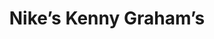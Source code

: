 ---
collection_archive: true
collection_awards: []
collection_category:
  - Stock
  - Reportage
  - Black and White
  - Sports + Athletes
collection_content: >-
  Don’t let their apprehension and common teen disposition fool you. Once the
  whistle blows, their play is as physical as the semi-pro men who initially
  made the W 4th Cage a street-ball landmark. Captured while documenting the
  annual “Kenny Graham’s 4th Street” basketball tournament.
collection_cover: https://d1sf55qlb7p6hz.cloudfront.net/kg-redobw_horizontal-1.jpg
collection_cover_mobile: https://d1sf55qlb7p6hz.cloudfront.net/kg-redobw_vertical-1.jpg
collection_description: >-
  Don’t let their apprehension and common teen disposition fool you. Once the
  whistle blows, their play is as physical as the semi-pro men who initially
  made the W 4th Cage a street-ball landmark. Captured while documenting the
  annual “Kenny Graham’s 4th Street” basketball tournament.
collection_description_alignment: center
collection_exhibition: []
collection_filter: Commissioned + Stock
collection_hidden: false
collection_meta: The Cage
collection_press: []
collection_preview:
  - https://d1sf55qlb7p6hz.cloudfront.net/kg-redobw_thumbs-1.jpg
  - https://d1sf55qlb7p6hz.cloudfront.net/kg-redobw_thumbs-2.jpg
  - https://d1sf55qlb7p6hz.cloudfront.net/kg-redobw_thumbs-3.jpg
  - https://d1sf55qlb7p6hz.cloudfront.net/kg-redobw_thumbs-4.jpg
cover_image: https://d1sf55qlb7p6hz.cloudfront.net/social-23.jpg
date: 
hide_footer: true 
logo: 
navigation_theme: white
px_extra: true
slug: kenny-grahams
theme_color: "#DBEDB4"
theme_color_all_works: 3DB9ED"
title: Nike’s Kenny Graham’s 
collection_blocks:
  - _bookshop_name: collections/media-row-start
    row_alignment: between
  - _bookshop_name: collections/media-element 
    color: "#E9E9E9"
    image:  https://d1sf55qlb7p6hz.cloudfront.net/kg-redobw-1.jpg
    margin_left: '5'
    margin_right: 0
    margin_y: '100'
    width: '60'
  - _bookshop_name: collections/media-element 
    color: "#5B5B5B"
    image:  https://d1sf55qlb7p6hz.cloudfront.net/kg-redobw-2.jpg
    margin_left: 0
    margin_right: '5'
    margin_y: '200'
    width: '20'
  - _bookshop_name: collections/media-row
    row_alignment: between
  - _bookshop_name: collections/media-element 
    color: "#8D8D8D"
    image:  https://d1sf55qlb7p6hz.cloudfront.net/kg-redobw-4.jpg
    margin_left: '10'
    margin_right: 0
    margin_y: '300'
    width: '45'
  - _bookshop_name: collections/media-element 
    color: "#D6D6D6"
    image:  https://d1sf55qlb7p6hz.cloudfront.net/kg-redobw-3.jpg
    margin_left: 0
    margin_right: '10'
    margin_y: '100'
    width: '30'
  - _bookshop_name: collections/media-row
    row_alignment: between
  - _bookshop_name: collections/media-element 
    color: "#C1C1C1"
    image:  https://d1sf55qlb7p6hz.cloudfront.net/kg-redobw-5.jpg
    margin_left: '20'
    margin_right: 0
    margin_y: '100'
    width: '60'
  - _bookshop_name: collections/media-row
    row_alignment: between
  - _bookshop_name: collections/media-element 
    color: "#414141"
    image:  https://d1sf55qlb7p6hz.cloudfront.net/kg-redobw-6.jpg
    margin_left: '15'
    margin_right: 0
    margin_y: '500'
    width: '25'
  - _bookshop_name: collections/media-element 
    color: "#efefeF"
    image:  https://d1sf55qlb7p6hz.cloudfront.net/kg-redobw-7.jpg
    margin_left: 0
    margin_right: '5'
    margin_y: '100'
    width: '45'
  - _bookshop_name: collections/media-row
    row_alignment: between
  - _bookshop_name: collections/media-element 
    color: "#8B8B8B"
    image:  https://d1sf55qlb7p6hz.cloudfront.net/kg-redobw-8.jpg
    margin_left: '30'
    margin_y: '100'
    width: '45'
  - _bookshop_name: collections/media-row
    row_alignment: between
  - _bookshop_name: collections/media-element 
    color: "#efefeF"
    image:  https://d1sf55qlb7p6hz.cloudfront.net/kg-redobw-9.jpg
    margin_left: '15'
    margin_right: 0
    margin_y: '100'
    width: '50'
  - _bookshop_name: collections/media-row
    row_alignment: between
  - _bookshop_name: collections/media-element 
    color: "#B6B6B6"
    image:  https://d1sf55qlb7p6hz.cloudfront.net/kg-redobw-10.jpg
    margin_left: '5'
    margin_right: 0
    margin_y: '100'
    width: '33'
  - _bookshop_name: collections/media-element 
    color: "#777777"
    image:  https://d1sf55qlb7p6hz.cloudfront.net/kg-redobw-11.jpg
    margin_left: 0
    margin_right: '15'
    margin_y: '400'
    width: '40'
  - _bookshop_name: collections/media-row
    row_alignment: between
  - _bookshop_name: collections/media-element 
    color: "#414141"
    image:  https://d1sf55qlb7p6hz.cloudfront.net/kg-redobw-13.jpg
    margin_left: '15'
    margin_right: 0
    margin_y: '100'
    width: '55'
  - _bookshop_name: collections/media-row
    row_alignment: between
  - _bookshop_name: collections/media-element 
    color: "#8C8C8C"
    image:  https://d1sf55qlb7p6hz.cloudfront.net/kg-redobw-14.jpg
    margin_left: '5'
    margin_y: '400'
    width: '45'
  - _bookshop_name: collections/media-element 
    color: "#D8D8D8"
    image: https://d1sf55qlb7p6hz.cloudfront.net/kg-redobw-12.jpg
    margin_left: 0
    margin_right: '15'
    margin_y: '100'
    width: '25'
  - _bookshop_name: collections/media-row
    row_alignment: between
  - _bookshop_name: collections/media-element 
    color: "#797979"
    image:  https://d1sf55qlb7p6hz.cloudfront.net/kg-redobw-15.jpg
    margin_left: '25'
    margin_y: '200'
    width: '50'
  - _bookshop_name: collections/media-row
    row_alignment: between
  - _bookshop_name: collections/media-element 
    color: "#efefeF"
    image:  https://d1sf55qlb7p6hz.cloudfront.net/kg-redobw-18.jpg
    margin_left: '5'
    margin_y: '300'
    width: '60'
  - _bookshop_name: collections/media-element 
    color: "#C4C4C4"
    image:  https://d1sf55qlb7p6hz.cloudfront.net/kg-redobw-16.jpg
    margin_right: '5'
    margin_y: '100'
    width: '25'
  - _bookshop_name: collections/media-row
    row_alignment: between
  - _bookshop_name: collections/media-element 
    color: "#323232"
    image:  https://d1sf55qlb7p6hz.cloudfront.net/kg-redobw-17.jpg
    margin_left: '40'
    margin_right: 0
    margin_y: '100'
    width: '45'
  - _bookshop_name: collections/media-row
    row_alignment: between
  - _bookshop_name: collections/media-element 
    color: "#777777"
    image:  https://d1sf55qlb7p6hz.cloudfront.net/kg-redobw-19.jpg
    margin_left: '20'
    margin_y: '100'
    width: '60'
  - _bookshop_name: collections/media-row-end
---
